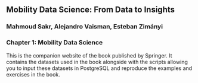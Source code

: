 ## Mobility Data Science: From Data to Insights
### Mahmoud Sakr, Alejandro Vaisman, Esteban Zimányi

### Chapter 1: Mobility Data Science

This is the companion website of the book published by Springer.
It contains the datasets used in the book alongside with the scripts
allowing you to input these datasets in PostgreSQL and reproduce the
examples and exercises in the book.

